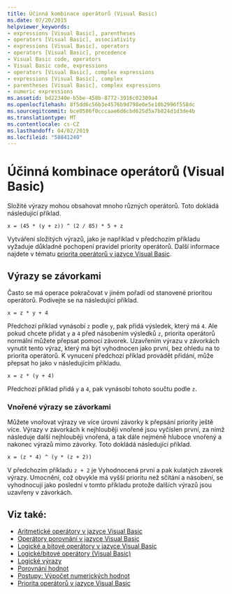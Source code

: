```yaml
---
title: Účinná kombinace operátorů (Visual Basic)
ms.date: 07/20/2015
helpviewer_keywords:
- expressions [Visual Basic], parentheses
- operators [Visual Basic], associativity
- expressions [Visual Basic], operators
- operators [Visual Basic], precedence
- Visual Basic code, operators
- Visual Basic code, expressions
- operators [Visual Basic], complex expressions
- expressions [Visual Basic], complex
- parentheses [Visual Basic], complex expressions
- numeric expressions
ms.assetid: bd22340e-b5be-458b-8772-3916c02309a4
ms.openlocfilehash: 8f5dd6c56b3e4576b9d798e0e5e10b2996f558dc
ms.sourcegitcommit: bce0586f0cccaae6d6cbd625d5a7b824d1d3de4b
ms.translationtype: MT
ms.contentlocale: cs-CZ
ms.lasthandoff: 04/02/2019
ms.locfileid: "58841240"
---
```

# <a name="efficient-combination-of-operators-visual-basic"></a>Účinná kombinace operátorů (Visual Basic)
Složité výrazy mohou obsahovat mnoho různých operátorů. Toto dokládá následující příklad.  
  
 `x = (45 * (y + z)) ^ (2 / 85) * 5 + z`  
  
 Vytváření složitých výrazů, jako je například v předchozím příkladu vyžaduje důkladné pochopení pravidel priority operátorů. Další informace najdete v tématu [priorita operátorů v jazyce Visual Basic](../../../../visual-basic/language-reference/operators/operator-precedence.md).  
  
## <a name="parenthetical-expressions"></a>Výrazy se závorkami  
 Často se má operace pokračovat v jiném pořadí od stanovené prioritou operátorů. Podívejte se na následující příklad.  
  
 `x = z * y + 4`  
  
 Předchozí příklad vynásobí `z` podle `y`, pak přidá výsledek, který má `4`. Ale pokud chcete přidat `y` a `4` před násobením výsledků `z`, priorita operátorů normální můžete přepsat pomocí závorek. Uzavřením výrazu v závorkách vynutit tento výraz, který má být vyhodnocen jako první, bez ohledu na to priorita operátorů. K vynucení předchozí příklad provádět přidání, může přepsat ho jako v následujícím příkladu.  
  
 `x = z * (y + 4)`  
  
 Předchozí příklad přidá `y` a `4`, pak vynásobí tohoto součtu podle `z`.  
  
### <a name="nested-parenthetical-expressions"></a>Vnořené výrazy se závorkami  
 Můžete vnořovat výrazy ve více úrovní závorky k přepsání priority ještě více. Výrazy v závorkách k nejhlouběji vnořené jsou vyčíslen první, za nímž následuje další nejhlouběji vnořená, a tak dále nejméně hluboce vnořený a nakonec výrazů mimo závorky. Toto dokládá následující příklad.  
  
 `x = (z * 4) ^ (y * (z + 2))`  
  
 V předchozím příkladu `z + 2` je Vyhodnocená první a pak kulatých závorek výrazy. Umocnění, což obvykle má vyšší prioritu než sčítání a násobení, se vyhodnocují jako poslední v tomto příkladu protože dalších výrazů jsou uzavřeny v závorkách.  
  
## <a name="see-also"></a>Viz také:

- [Aritmetické operátory v jazyce Visual Basic](../../../../visual-basic/programming-guide/language-features/operators-and-expressions/arithmetic-operators.md)
- [Operátory porovnání v jazyce Visual Basic](../../../../visual-basic/programming-guide/language-features/operators-and-expressions/comparison-operators.md)
- [Logické a bitové operátory v jazyce Visual Basic](../../../../visual-basic/programming-guide/language-features/operators-and-expressions/logical-and-bitwise-operators.md)
- [Logické/bitové operátory (Visual Basic)](../../../../visual-basic/language-reference/operators/logical-bitwise-operators.md)
- [Logické výrazy](../../../../visual-basic/programming-guide/language-features/operators-and-expressions/boolean-expressions.md)
- [Porovnání hodnot](../../../../visual-basic/programming-guide/language-features/operators-and-expressions/value-comparisons.md)
- [Postupy: Výpočet numerických hodnot](../../../../visual-basic/programming-guide/language-features/operators-and-expressions/how-to-calculate-numeric-values.md)
- [Priorita operátorů v jazyce Visual Basic](../../../../visual-basic/language-reference/operators/operator-precedence.md)
